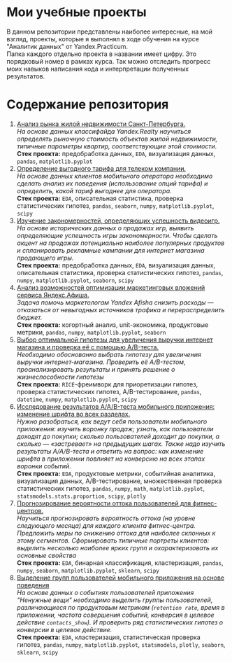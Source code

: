 # Мои учебные проекты
В данном репозитории представлены наиболее интересные, на мой взгляд, проекты, которые я выполнял в ходе обучения на курсе "Аналитик данных" от Yandex.Practicum.  
Папка каждого отдельно проекта в названии имеет цифру. Это порядковый номер в рамках курса. Так можно отследить прогресс моих навыков написания кода и интерпретации полученных результатов.
# Содержание репозитория
1. [Анализ рынка жилой недвижимости Санкт-Петербурга.](https://github.com/Vadeo/my-study-projects/tree/main/yandex-realty-project-2)  
*На основе данных классифайда Yandex.Realty научиться определять рыночную стоимость объектов жилой недвижимости, типичные параметры квартир, соответствующие этой стоимости.*  
**Стек проекта:** предобработка данных, `EDA`, визуализация данных, `pandas`, `matplotlib.pyplot`
2. [Определение выгодного тарифа для телеком компании.](https://github.com/Vadeo/my-study-projects/tree/main/megaline-tariff-project-3)  
*На основе данных клиентов мобильного оператора необходимо сделать анализ их поведения (использование опций тарифа) и определить, какой тариф выгоднее для оператора.*  
**Стек проекта:** `EDA`, описательная статистика, проверка статистических гипотез, `pandas`, `seaborn`, `numpy`, `matplotlib.pyplot`, `scipy`
3. [Изучение закономерностей, определяющих успешность видеоигр.](https://github.com/Vadeo/my-study-projects/tree/main/strimchik-games-shop-project-4)  
*На основе исторических данных о продажах игр, выявить определяющие успешность игры закономерности.
Чтобы сделать акцент на продажах потенциально наиболее популярных продуктов и спланировать рекламные кампании для интернет магазина продающего игры.*  
**Стек проекта:** предобработка данных, `EDA`, визуализация данных, описательная статистика, проверка статистических гипотез, `pandas`, `numpy`, `matplotlib.pyplot`, `seaborn`, `scipy`
4. [Анализ возможностей оптимизации маркетинговых вложений сервиса Яндекс.Афиша.](https://github.com/Vadeo/my-study-projects/tree/main/yandex-afisha-project-6)  
*Задача помочь маркетологам Yandex Afisha снизить расходы — отказаться от невыгодных источников трафика и перераспределить бюджет.*  
**Стек проекта:** когортный анализ, unit-экономика, продуктовые метрики, `pandas`, `numpy`, `matplotlib.pyplot`, `seaborn`
5. [Выбор оптимальной гипотезы для увеличения выручки интернет магазина и проверка её с помощью A/B-теста.](https://github.com/Vadeo/my-study-projects/tree/main/rice-framework-ab-test-project-7)  
*Необходимо обоснованно выбрать гипотезу для увеличения выручки интернет-магазина. Проверить её A/B-тестом, проанализировать результаты и принять решение о жизнеспособности гипотезы*  
**Стек проекта:** `RICE`-фреимворк для приоретизации гипотез, проверка статистических гипотез, A/B-тестирование, `pandas`, `datetime`, `numpy`, `matplotlib.pyplot`, `scipy`
6. [Исследование результатов A/A/B-теста мобильного приложения: изменение шрифта во всех разделах.](https://github.com/Vadeo/my-study-projects/tree/main/mobile-app-a:a:b-test-project-9)  
*Нужно разобраться, как ведут себя пользователи мобильного приложения: изучить воронку продаж; узнать, как пользователи доходят до покупки; сколько пользователей доходит до покупки, а сколько — «застревает» на предыдущих шагах.
Также надо изучить результаты A/A/B-теста и ответить на вопрос: как изменение шрифта в приложении повлияет на конверсию на всех этапах воронки событий.*  
**Стек проекта:** `EDA`, продуктовые метрики, событийная аналитика, визуализация данных, A/B-тестирование, множественная проверка статистических гипотез, `pandas`, `numpy`, `math`, `matplotlib.pyplot`, `statsmodels.stats.proportion`, `scipy`, `plotly`
7. [Прогнозирование вероятности оттока пользователей для фитнес-центров.](https://github.com/Vadeo/my-study-projects/tree/main/fitnes-club-predict-project-11)  
*Научиться прогнозировать вероятность оттока (на уровне следующего месяца) для каждого клиента фитнес-центра. Предложить меры по снижению оттока для наиболее склонных к этому сегментов. Сформировать типичные портреты клиентов: выделить несколько наиболее ярких групп и охарактеризовать их основные свойства*  
**Стек проекта:** `EDA`, бинарная классификация, кластеризация, `pandas`, `numpy`, `seaborn`, `matplotlib.pyplot`, `sklearn`, `scipy`
8. [Выделение групп пользователей мобильного приложения на основе поведения](https://github.com/Vadeo/my-study-projects/tree/main/mobile-app-segmentation-project-12)  
*На основе данных о событиях пользователей приложения "Ненужные вещи" необходимо выделить группы пользователей, различающиеся по продуктовым метрикам (`retention rate`, время в приложении, частота совершения событий, конверсия в целевое действие `contacts_show`). И проверить ряд статистических гипотез о конверсии в целевое действие.*  
**Стек проекта:** `EDA`, кластеризация, cтатистическая проверка гипотез, `pandas`, `numpy`, `matplotlib.pyplot`, `statsmodels`, `plotly`, `seaborn`, `sklearn`, `scipy`
